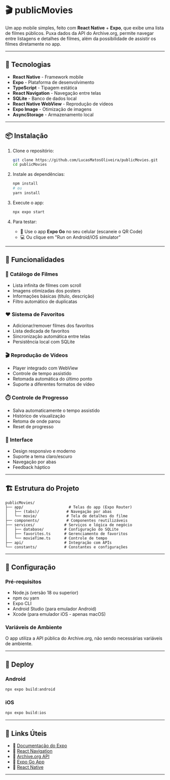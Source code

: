 # 🎬 publicMovies

Um app mobile simples, feito com **React Native** + **Expo**, que exibe uma lista de filmes públicos. Puxa dados da API do Archive.org, permite navegar entre listagens e detalhes de filmes, além da possibilidade de assistir os filmes diretamente no app.

---

## 🚀 Tecnologias

- **React Native** - Framework mobile
- **Expo** - Plataforma de desenvolvimento
- **TypeScript** - Tipagem estática
- **React Navigation** - Navegação entre telas
- **SQLite** - Banco de dados local
- **React Native WebView** - Reprodução de vídeos
- **Expo Image** - Otimização de imagens
- **AsyncStorage** - Armazenamento local

---

## 📦 Instalação

1. Clone o repositório:
   ```bash
   git clone https://github.com/LucasMatosOliveira/publicMovies.git
   cd publicMovies
   ```

2. Instale as dependências:
   ```bash
   npm install
   # ou
   yarn install
   ```

3. Execute o app:
   ```bash
   npx expo start
   ```

4. Para testar:
   - 📱 Use o app **Expo Go** no seu celular (escaneie o QR Code)
   - 💻 Ou clique em "Run on Android/iOS simulator"

---

## 📱 Funcionalidades

### 🎥 **Catálogo de Filmes**
- Lista infinita de filmes com scroll
- Imagens otimizadas dos posters
- Informações básicas (título, descrição)
- Filtro automático de duplicatas

### ❤️ **Sistema de Favoritos**
- Adicionar/remover filmes dos favoritos
- Lista dedicada de favoritos
- Sincronização automática entre telas
- Persistência local com SQLite

### 🎬 **Reprodução de Vídeos**
- Player integrado com WebView
- Controle de tempo assistido
- Retomada automática do último ponto
- Suporte a diferentes formatos de vídeo

### ⏱️ **Controle de Progresso**
- Salva automaticamente o tempo assistido
- Histórico de visualização
- Retoma de onde parou
- Reset de progresso

### 🎨 **Interface**
- Design responsivo e moderno
- Suporte a tema claro/escuro
- Navegação por abas
- Feedback háptico

---

## 🏗️ Estrutura do Projeto

```
publicMovies/
├── app/                    # Telas do app (Expo Router)
│   ├── (tabs)/            # Navegação por abas
│   └── movie/             # Tela de detalhes do filme
├── components/            # Componentes reutilizáveis
├── services/             # Serviços e lógica de negócio
│   ├── database/         # Configuração do SQLite
│   ├── favorites.ts      # Gerenciamento de favoritos
│   └── movieTime.ts      # Controle de tempo
├── api/                  # Integração com APIs
└── constants/            # Constantes e configurações
```

---

## 🔧 Configuração

### Pré-requisitos
- Node.js (versão 18 ou superior)
- npm ou yarn
- Expo CLI
- Android Studio (para emulador Android)
- Xcode (para emulador iOS - apenas macOS)

### Variáveis de Ambiente
O app utiliza a API pública do Archive.org, não sendo necessárias variáveis de ambiente.

---

## 🚀 Deploy

### Android
```bash
npx expo build:android
```

### iOS
```bash
npx expo build:ios
```

---

## 🔗 Links Úteis

- 📘 [Documentação do Expo](https://docs.expo.dev)
- 🚦 [React Navigation](https://reactnavigation.org/)
- 🎥 [Archive.org API](https://archive.org/developers/)
- 📱 [Expo Go App](https://expo.dev/client)
- 🎨 [React Native](https://reactnative.dev/)

---